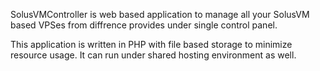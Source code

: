 SolusVMController is web based application to manage all your SolusVM based VPSes from diffrence provides under single control panel.

This application is written in PHP with file based storage to minimize resource usage. It can run under shared hosting environment as well.